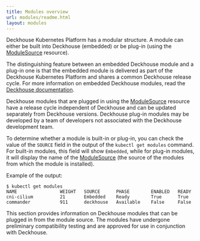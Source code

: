 ```yaml
---
title: Modules overview
url: modules/readme.html
layout: modules
---
```


Deckhouse Kubernetes Platform has a modular structure. A module can either be built into Deckhouse (embedded) or be plug-in (using the [ModuleSource](/products/kubernetes-platform/documentation/v1/cr.html#modulesource) resource).

The distinguishing feature between an embedded Deckhouse module and a plug-in one is that the embedded module is delivered as part of the Deckhouse Kubernetes Platform and shares a common Deckhouse release cycle. For more information on embedded Deckhouse modules, read the [Deckhouse documentation](/products/kubernetes-platform/documentation/v1/).

Deckhouse modules that are plugged in using the [ModuleSource](/products/kubernetes-platform/documentation/v1/cr.html#modulesource) resource have a release cycle independent of Deckhouse and can be updated separately from Deckhouse versions. Deckhouse plug-in modules may be developed by a team of developers not associated with the Deckhouse development team.

To determine whether a module is built-in or plug-in, you can check the value of the `SOURCE` field in the output of the `kubectl get modules` command. For built-in modules, this field will show `Embedded`, while for plug-in modules, it will display the name of the [ModuleSource](/products/kubernetes-platform/documentation/v1/cr.html#modulesource) (the source of the modules from which the module is installed).

Example of the output:

```console
$ kubectl get modules
NAME                WEIGHT   SOURCE      PHASE        ENABLED   READY
cni-cilium          21       Embedded    Ready        True      True
commander           911      deckhouse   Available    False     False
```

This section provides information on Deckhouse modules that can be plugged in from the module source. The modules have undergone preliminary compatibility testing and are approved for use in conjunction with Deckhouse.
